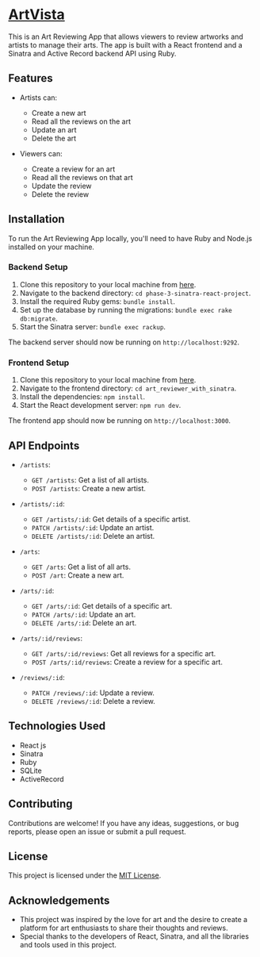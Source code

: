 # [ArtVista](https://owallah.github.io/art_reviewer_with_sinatra/)

This is an Art Reviewing App that allows viewers to review artworks and artists to manage their arts. 
The app is built with a React frontend and a Sinatra and Active Record backend API using Ruby.

## Features

- Artists can:
  - Create a new art
  - Read all the reviews on the art
  - Update an art
  - Delete the art

- Viewers can:
  - Create a review for an art
  - Read all the reviews on that art
  - Update the review
  - Delete the review

## Installation

To run the Art Reviewing App locally, you'll need to have Ruby and Node.js installed on your machine.

### Backend Setup

1. Clone this repository to your local machine from [here](https://github.com/Owallah/phase-3-sinatra-react-project.git).
2. Navigate to the backend directory: `cd phase-3-sinatra-react-project`.
3. Install the required Ruby gems: `bundle install`.
4. Set up the database by running the migrations: `bundle exec rake db:migrate`.
5. Start the Sinatra server: `bundle exec rackup`.

The backend server should now be running on `http://localhost:9292`.

### Frontend Setup
1. Clone this repository to your local machine from [here](https://github.com/Owallah/art_reviewer_with_sinatra.git).
2. Navigate to the frontend directory: `cd art_reviewer_with_sinatra`.
3. Install the dependencies: `npm install`.
4. Start the React development server: `npm run dev`.

The frontend app should now be running on `http://localhost:3000`.

## API Endpoints

- `/artists`:
  - `GET /artists`: Get a list of all artists.
  - `POST /artists`: Create a new artist.

- `/artists/:id`:
  - `GET /artists/:id`: Get details of a specific artist.
  - `PATCH /artists/:id`: Update an artist.
  - `DELETE /artists/:id`: Delete an artist.

- `/arts`:
  - `GET /arts`: Get a list of all arts.
  - `POST /art`: Create a new art.

- `/arts/:id`:
  - `GET /arts/:id`: Get details of a specific art.
  - `PATCH /arts/:id`: Update an art.
  - `DELETE /arts/:id`: Delete an art.

- `/arts/:id/reviews`:
  - `GET /arts/:id/reviews`: Get all reviews for a specific art.
  - `POST /arts/:id/reviews`: Create a review for a specific art.

- `/reviews/:id`:
  - `PATCH /reviews/:id`: Update a review.
  - `DELETE /reviews/:id`: Delete a review.

## Technologies Used

- React js
- Sinatra
- Ruby
- SQLite
- ActiveRecord

## Contributing

Contributions are welcome! If you have any ideas, suggestions, or bug reports, please open an issue or submit a pull request.

## License

This project is licensed under the [MIT License](LICENSE).

## Acknowledgements

- This project was inspired by the love for art and the desire to create a platform for art enthusiasts to share their thoughts and reviews.
- Special thanks to the developers of React, Sinatra, and all the libraries and tools used in this project.
